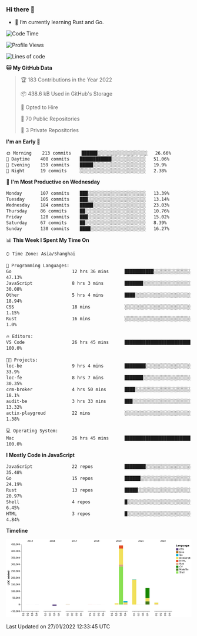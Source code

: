 ### Hi there 👋

- 🌱 I’m currently learning Rust and Go.

<!--START_SECTION:waka-->
![Code Time](http://img.shields.io/badge/Code%20Time-169%20hrs%2048%20mins-blue)

![Profile Views](http://img.shields.io/badge/Profile%20Views-0-blue)

![Lines of code](https://img.shields.io/badge/From%20Hello%20World%20I%27ve%20Written-798%20Thousand%20lines%20of%20code-blue)

**🐱 My GitHub Data** 

> 🏆 183 Contributions in the Year 2022
 > 
> 📦 438.6 kB Used in GitHub's Storage 
 > 
> 💼 Opted to Hire
 > 
> 📜 70 Public Repositories 
 > 
> 🔑 3 Private Repositories  
 > 
**I'm an Early 🐤** 

```text
🌞 Morning    213 commits    ██████░░░░░░░░░░░░░░░░░░░   26.66% 
🌆 Daytime    408 commits    ████████████░░░░░░░░░░░░░   51.06% 
🌃 Evening    159 commits    █████░░░░░░░░░░░░░░░░░░░░   19.9% 
🌙 Night      19 commits     ░░░░░░░░░░░░░░░░░░░░░░░░░   2.38%

```
📅 **I'm Most Productive on Wednesday** 

```text
Monday       107 commits    ███░░░░░░░░░░░░░░░░░░░░░░   13.39% 
Tuesday      105 commits    ███░░░░░░░░░░░░░░░░░░░░░░   13.14% 
Wednesday    184 commits    █████░░░░░░░░░░░░░░░░░░░░   23.03% 
Thursday     86 commits     ██░░░░░░░░░░░░░░░░░░░░░░░   10.76% 
Friday       120 commits    ███░░░░░░░░░░░░░░░░░░░░░░   15.02% 
Saturday     67 commits     ██░░░░░░░░░░░░░░░░░░░░░░░   8.39% 
Sunday       130 commits    ████░░░░░░░░░░░░░░░░░░░░░   16.27%

```


📊 **This Week I Spent My Time On** 

```text
⌚︎ Time Zone: Asia/Shanghai

💬 Programming Languages: 
Go                       12 hrs 36 mins      ███████████░░░░░░░░░░░░░░   47.13% 
JavaScript               8 hrs 3 mins        ███████░░░░░░░░░░░░░░░░░░   30.08% 
Other                    5 hrs 4 mins        ████░░░░░░░░░░░░░░░░░░░░░   18.94% 
CSS                      18 mins             ░░░░░░░░░░░░░░░░░░░░░░░░░   1.15% 
Rust                     16 mins             ░░░░░░░░░░░░░░░░░░░░░░░░░   1.0%

🔥 Editors: 
VS Code                  26 hrs 45 mins      █████████████████████████   100.0%

🐱‍💻 Projects: 
loc-be                   9 hrs 4 mins        ████████░░░░░░░░░░░░░░░░░   33.9% 
loc-fe                   8 hrs 7 mins        ███████░░░░░░░░░░░░░░░░░░   30.35% 
crm-broker               4 hrs 50 mins       ████░░░░░░░░░░░░░░░░░░░░░   18.1% 
audit-be                 3 hrs 33 mins       ███░░░░░░░░░░░░░░░░░░░░░░   13.32% 
actix-playgroud          22 mins             ░░░░░░░░░░░░░░░░░░░░░░░░░   1.38%

💻 Operating System: 
Mac                      26 hrs 45 mins      █████████████████████████   100.0%

```

**I Mostly Code in JavaScript** 

```text
JavaScript               22 repos            ████████░░░░░░░░░░░░░░░░░   35.48% 
Go                       15 repos            ██████░░░░░░░░░░░░░░░░░░░   24.19% 
Rust                     13 repos            █████░░░░░░░░░░░░░░░░░░░░   20.97% 
Shell                    4 repos             █░░░░░░░░░░░░░░░░░░░░░░░░   6.45% 
HTML                     3 repos             █░░░░░░░░░░░░░░░░░░░░░░░░   4.84%

```


**Timeline**

![Chart not found](https://raw.githubusercontent.com/elton/elton/main/charts/bar_graph.png) 


 Last Updated on 27/01/2022 12:33:45 UTC
<!--END_SECTION:waka-->

<!--
**elton/elton** is a ✨ _special_ ✨ repository because its `README.md` (this file) appears on your GitHub profile.

Here are some ideas to get you started:

- 🔭 I’m currently working on ...
- 🌱 I’m currently learning ...
- 👯 I’m looking to collaborate on ...
- 🤔 I’m looking for help with ...
- 💬 Ask me about ...
- 📫 How to reach me: ...
- 😄 Pronouns: ...
- ⚡ Fun fact: ...
-->
